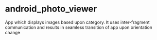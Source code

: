 # android_photo_viewer
App which displays images based upon category.
It uses inter-fragment communication and results in seamless transition of app upon orientation change
